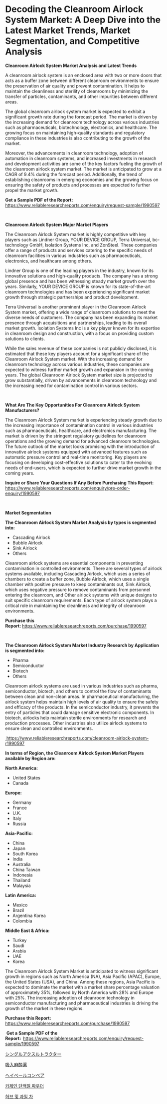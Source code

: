 <p><h1>Decoding the Cleanroom Airlock System Market: A Deep Dive into the Latest Market Trends, Market Segmentation, and Competitive Analysis</h1></p><p><strong>Cleanroom Airlock System Market Analysis and Latest Trends</strong></p>
<p><p>A cleanroom airlock system is an enclosed area with two or more doors that acts as a buffer zone between different cleanroom environments to ensure the preservation of air quality and prevent contamination. It helps to maintain the cleanliness and sterility of cleanrooms by minimizing the transfer of particles, contaminants, and other impurities between different areas.</p><p>The global cleanroom airlock system market is expected to exhibit a significant growth rate during the forecast period. The market is driven by the increasing demand for cleanroom technology across various industries such as pharmaceuticals, biotechnology, electronics, and healthcare. The growing focus on maintaining high-quality standards and regulatory compliance in these industries is also contributing to the growth of the market.</p><p>Moreover, the advancements in cleanroom technology, adoption of automation in cleanroom systems, and increased investments in research and development activities are some of the key factors fueling the growth of the cleanroom airlock system market. The market is anticipated to grow at a CAGR of 9.4% during the forecast period. Additionally, the trend of establishing cleanrooms in emerging economies and the growing focus on ensuring the safety of products and processes are expected to further propel the market growth.</p></p>
<p><strong>Get a Sample PDF of the Report:&nbsp;</strong> <a href="https://www.reliableresearchreports.com/enquiry/request-sample/1990597">https://www.reliableresearchreports.com/enquiry/request-sample/1990597</a></p>
<p>&nbsp;</p>
<p><strong>Cleanroom Airlock System Major Market Players</strong></p>
<p><p>The Cleanroom Airlock System market is highly competitive with key players such as Lindner Group, YOUR DEVICE GROUP, Terra Universal, bc-technology GmbH, Isolation Systems Inc, and ZonSteel. These companies offer a range of products and services catering to the specific needs of cleanroom facilities in various industries such as pharmaceuticals, electronics, and healthcare among others.</p><p>Lindner Group is one of the leading players in the industry, known for its innovative solutions and high-quality products. The company has a strong global presence and has been witnessing steady market growth over the years. Similarly, YOUR DEVICE GROUP is known for its state-of-the-art cleanroom technologies and has been experiencing significant market growth through strategic partnerships and product development.</p><p>Terra Universal is another prominent player in the Cleanroom Airlock System market, offering a wide range of cleanroom solutions to meet the diverse needs of customers. The company has been expanding its market presence through acquisitions and partnerships, leading to its overall market growth. Isolation Systems Inc is a key player known for its expertise in cleanroom design and construction, with a focus on providing custom solutions to clients.</p><p>While the sales revenue of these companies is not publicly disclosed, it is estimated that these key players account for a significant share of the Cleanroom Airlock System market. With the increasing demand for cleanroom technology across various industries, these companies are expected to witness further market growth and expansion in the coming years. The global Cleanroom Airlock System market size is projected to grow substantially, driven by advancements in cleanroom technology and the increasing need for contamination control in various sectors.</p></p>
<p>&nbsp;</p>
<p><strong>What Are The Key Opportunities For Cleanroom Airlock System Manufacturers?</strong></p>
<p><p>The Cleanroom Airlock System market is experiencing steady growth due to the increasing importance of contamination control in various industries such as pharmaceuticals, healthcare, and electronics manufacturing. The market is driven by the stringent regulatory guidelines for cleanroom operations and the growing demand for advanced cleanroom technologies. The future outlook of the market looks promising with the introduction of innovative airlock systems equipped with advanced features such as automatic pressure control and real-time monitoring. Key players are focusing on developing cost-effective solutions to cater to the evolving needs of end-users, which is expected to further drive market growth in the coming years.</p></p>
<p><strong>Inquire or Share Your Questions If Any Before Purchasing This Report:</strong> <a href="https://www.reliableresearchreports.com/enquiry/pre-order-enquiry/1990597">https://www.reliableresearchreports.com/enquiry/pre-order-enquiry/1990597</a></p>
<p>&nbsp;</p>
<p><strong>Market Segmentation</strong></p>
<p><strong>The Cleanroom Airlock System Market Analysis by types is segmented into:</strong></p>
<p><ul><li>Cascading Airlock</li><li>Bubble Airlock</li><li>Sink Airlock</li><li>Others</li></ul></p>
<p><p>Cleanroom airlock systems are essential components in preventing contamination in controlled environments. There are several types of airlock systems available, including Cascading Airlock, which uses a series of chambers to create a buffer zone, Bubble Airlock, which uses a single chamber with positive pressure to keep contaminants out, Sink Airlock, which uses negative pressure to remove contaminants from personnel entering the cleanroom, and Other airlock systems with unique designs to suit specific cleanroom requirements. Each type of airlock system plays a critical role in maintaining the cleanliness and integrity of cleanroom environments.</p></p>
<p><strong>Purchase this Report:&nbsp;</strong><a href="https://www.reliableresearchreports.com/purchase/1990597">https://www.reliableresearchreports.com/purchase/1990597</a></p>
<p>&nbsp;</p>
<p><strong>The Cleanroom Airlock System Market Industry Research by Application is segmented into:</strong></p>
<p><ul><li>Pharma</li><li>Semiconductor</li><li>Biotech</li><li>Others</li></ul></p>
<p><p>Cleanroom airlock systems are used in various industries such as pharma, semiconductor, biotech, and others to control the flow of contaminants between clean and non-clean areas. In pharmaceutical manufacturing, the airlock system helps maintain high levels of air quality to ensure the safety and efficacy of the products. In the semiconductor industry, it prevents the entry of particles that could damage sensitive electronic components. In biotech, airlocks help maintain sterile environments for research and production processes. Other industries also utilize airlock systems to ensure clean and controlled environments.</p></p>
<p><a href="https://www.reliableresearchreports.com/cleanroom-airlock-system-r1990597">&nbsp;https://www.reliableresearchreports.com/cleanroom-airlock-system-r1990597</a></p>
<p><strong>In terms of Region, the Cleanroom Airlock System Market Players available by Region are:</strong></p>
<p>
    <p> <strong> North America: </strong>
        <ul>
            <li>United States</li>
            <li>Canada</li>
        </ul>
        </p> 
    <p> <strong> Europe: </strong>
        <ul>
            <li>Germany</li>
            <li>France</li>
            <li>U.K.</li>
            <li>Italy</li>
            <li>Russia</li>
        </ul>
        </p> 
    <p> <strong> Asia-Pacific: </strong>
        <ul>
            <li>China</li>
            <li>Japan</li>
            <li>South Korea</li>
            <li>India</li>
            <li>Australia</li>
            <li>China Taiwan</li>
            <li>Indonesia</li>
            <li>Thailand</li>
            <li>Malaysia</li>
        </ul>
        </p> 
    <p> <strong> Latin America: </strong>
        <ul>
            <li>Mexico</li>
            <li>Brazil</li>
            <li>Argentina Korea</li>
            <li>Colombia</li>
        </ul>
        </p> 
    <p> <strong> Middle East & Africa: </strong>
        <ul>
            <li>Turkey</li>
            <li>Saudi</li>
            <li>Arabia</li>
            <li>UAE</li>
            <li>Korea</li>
        </ul>
    </p>
    </p>
<p><p>The Cleanroom Airlock System Market is anticipated to witness significant growth in regions such as North America (NA), Asia Pacific (APAC), Europe, the United States (USA), and China. Among these regions, Asia Pacific is expected to dominate the market with a market share percentage valuation of approximately 35%, followed by North America with 28% and Europe with 25%. The increasing adoption of cleanroom technology in semiconductor manufacturing and pharmaceutical industries is driving the growth of the market in these regions.</p></p>
<p><strong>Purchase this Report: </strong><a href="https://www.reliableresearchreports.com/purchase/1990597">https://www.reliableresearchreports.com/purchase/1990597</a></p>
<p>&nbsp;<strong>Get a Sample PDF of the Report:&nbsp;&nbsp;</strong><a href="https://www.reliableresearchreports.com/enquiry/request-sample/1990597">https://www.reliableresearchreports.com/enquiry/request-sample/1990597</a></p>
<p><strong></strong></p>
<p><p><a href="https://github.com/VellaJacobi2023/Market-Research-Report-List-1/blob/main/835756945795.md">シングルアクスルトラクター</a></p><p><a href="https://medium.com/@leeweir2009/%E5%90%B8%E5%85%A5%E9%BA%BB%E9%85%94%E8%96%AC%E5%B8%82%E5%A0%B4%E3%81%AE%E3%82%B5%E3%82%A4%E3%82%BA%E3%81%A8%E5%B8%82%E5%A0%B4%E5%8B%95%E5%90%91-%E5%AE%8C%E5%85%A8%E3%81%AA%E6%A5%AD%E7%95%8C%E6%A6%82%E8%A6%81-2024%E5%B9%B4%E3%81%8B%E3%82%892031%E5%B9%B4%E3%81%BE%E3%81%A7-35567853b8eb">吸入麻酔薬</a></p><p><a href="https://github.com/AylinBeier/Market-Research-Report-List-1/blob/main/208654845796.md">ヘイベールコンベア</a></p><p><a href="https://medium.com/@jaleelweissnat2022/2024%EB%85%84%EB%B6%80%ED%84%B0-2031%EB%85%84%EA%B9%8C%EC%A7%80-%EC%98%88%EC%83%81%EB%90%98%EB%8A%94-%EC%BC%80%EC%9D%B4%EC%8B%A0-%EB%8B%A8%EB%B0%B1%EC%A7%88-%EB%B6%84%EB%A7%90-%EC%8B%9C%EC%9E%A5-%EB%B6%84%EC%84%9D-%EB%B0%8F-%EA%B7%9C%EB%AA%A8%EC%9E%85%EB%8B%88%EB%8B%A4-5b1f54c55813">카제인 단백질 파우더</a></p><p><a href="https://medium.com/@wheelgg5674537/%ED%97%88%EB%B8%8C-%EC%B0%A8%EC%99%80-%EA%B3%BC%EC%9D%BC-%EC%B0%A8-%EC%8B%9C%EC%9E%A5-%EA%B7%9C%EB%AA%A8%EB%8A%94-%EC%84%B8%EA%B3%84-%EC%82%B0%EC%97%85%EC%97%90%EC%84%9C-%EA%B0%80%EC%9E%A5-%EC%A2%8B%EC%9D%80-%EB%A7%88%EC%BC%80%ED%8C%85-%EC%B1%84%EB%84%90%EC%9D%84-%EB%B3%B4%EC%97%AC%EC%A4%8D%EB%8B%88%EB%8B%A4-f5d17e587217">허브 및 과일 차</a></p></p>